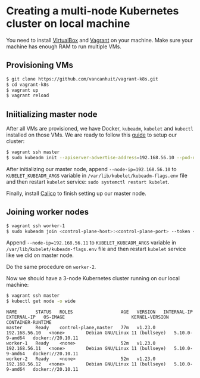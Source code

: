 # Creating a multi-node Kubernetes cluster on local machine

You need to install [VirtualBox](https://www.virtualbox.org/) and [Vagrant](https://www.vagrantup.com/) on your machine. Make sure your machine has enough RAM to run multiple VMs.

## Provisioning VMs
```sh
$ git clone https://github.com/vancanhuit/vagrant-k8s.git
$ cd vagrant-k8s
$ vagrant up
$ vagrant reload
```

## Iniitializing master node
After all VMs are provisioned, we have Docker, `kubeadm`, `kubelet` and `kubectl` installed on those VMs. We are ready to follow this [guide](https://kubernetes.io/docs/setup/production-environment/tools/kubeadm/create-cluster-kubeadm/) to setup our cluster:

```sh
$ vagrant ssh master
$ sudo kubeadm init --apiserver-advertise-address=192.168.56.10 --pod-network-cidr=10.244.0.0/16
```

After initializing our master node, append `--node-ip=192.168.56.10` to `KUBELET_KUBEADM_ARGS` variable in `/var/lib/kubelet/kubeadm-flags.env` file and then restart `kubelet` service: `sudo systemctl restart kubelet`.

Finally, install [Calico](https://projectcalico.docs.tigera.io/getting-started/kubernetes/quickstart) to finish setting up our master node.

## Joining worker nodes
```sh
$ vagrant ssh worker-1
$ sudo kubeadm join <control-plane-host>:<control-plane-port> --token <token> --discovery-token-ca-cert-hash sha256:<hash>
```

Append `--node-ip=192.168.56.11` to `KUBELET_KUBEADM_ARGS` variable in `/var/lib/kubelet/kubeadm-flags.env` file and then restart `kubelet` service like we did on master node.

Do the same procedure on `worker-2`.

Now we should have a 3-node Kubernetes cluster running on our local machine:

```sh
$ vagrant ssh master
$ kubectl get node -o wide
```

```
NAME       STATUS   ROLES                  AGE   VERSION   INTERNAL-IP     EXTERNAL-IP   OS-IMAGE                         KERNEL-VERSION   CONTAINER-RUNTIME
master     Ready    control-plane,master   77m   v1.23.0   192.168.56.10   <none>        Debian GNU/Linux 11 (bullseye)   5.10.0-9-amd64   docker://20.10.11
worker-1   Ready    <none>                 52m   v1.23.0   192.168.56.11   <none>        Debian GNU/Linux 11 (bullseye)   5.10.0-9-amd64   docker://20.10.11
worker-2   Ready    <none>                 52m   v1.23.0   192.168.56.12   <none>        Debian GNU/Linux 11 (bullseye)   5.10.0-9-amd64   docker://20.10.11

```
